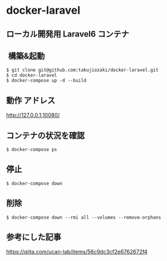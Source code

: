 # docker-laravel
## ローカル開発用 Laravel6 コンテナ
##  構築&起動
```
$ git clone git@github.com:takujiozaki/docker-laravel.git
$ cd docker-laravel
$ docker-compose up -d --build
```

## 動作 アドレス
http://127.0.0.1:10080/

## コンテナの状況を確認
```
$ docker-compose ps
```
## 停止
```
$ docker-compose down
```
## 削除
```
$ docker-compose down --rmi all --volumes --remove-orphans
```

## 参考にした記事
https://qiita.com/ucan-lab/items/56c9dc3cf2e6762672f4
